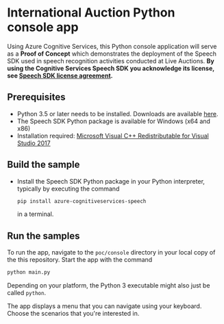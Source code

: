 # International Auction Python console app

Using Azure Cognitive Services, this Python console application will serve as a **Proof of Concept** which demonstrates the deployment of the Speech SDK used in speech recognition activities conducted at Live Auctions.  **By using the Cognitive Services Speech SDK you acknowledge its license, see [Speech SDK license agreement](https://aka.ms/csspeech/license201809).**

## Prerequisites

* Python 3.5 or later needs to be installed. Downloads are available [here](https://www.python.org/downloads/).
* The Speech SDK Python package is available for Windows (x64 and x86)
* Installation required: [Microsoft Visual C++ Redistributable for Visual Studio 2017](https://support.microsoft.com/help/2977003/the-latest-supported-visual-c-downloads)

## Build the sample


* Install the Speech SDK Python package in your Python interpreter, typically by executing the command
  ```sh
  pip install azure-cognitiveservices-speech
  ```
  in a terminal.

## Run the samples

To run the app, navigate to the `poc/console` directory in your local copy of the this repository.
Start the app with the command

```sh
python main.py
```

Depending on your platform, the Python 3 executable might also just be called `python`.

The app displays a menu that you can navigate using your keyboard.
Choose the scenarios that you're interested in.
